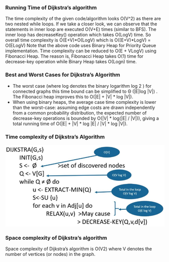 ### Running Time of Dijkstra’s algorithm

The time complexity of the given code/algorithm looks O(V^2) as there are two nested while loops. If we take a closer look, we can observe that the statements in inner loop are executed O(V+E) times (similar to BFS). The inner loop has decreaseKey() operation which takes O(LogV) time. So overall time complexity is O(E+V)*O(LogV) which is O((E+V)*LogV) = O(ELogV) Note that the above code uses Binary Heap for Priority Queue implementation. Time complexity can be reduced to O(E + VLogV) using Fibonacci Heap. The reason is, Fibonacci Heap takes O(1) time for decrease-key operation while Binary Heap takes O(Logn) time.
### Best and Worst Cases for Dijkstra’s Algorithm

   - The worst case (where log denotes the binary logarithm log 2 ) for connected graphs this time bound can be simplified to Θ (|E|log⁡ |V|) . The Fibonacci heap improves this to O(|E| + |V| * log⁡ |V|).
   - When using binary heaps, the average case time complexity is lower than the worst-case: assuming edge costs are drawn independently from a common probability distribution, the expected number of decrease-key operations is bounded by O(|V| * log(|E| / |V|)), giving a total running time of O(|E| + |V| * log ⁡|E| / |V| * log⁡ |V|).

### Time complexity of Dijkstra’s Algorithm
<img src="images/pseudo_algo.jpeg"/>

### Space complexity of Dijkstra’s algorithm

Space complexity of Dijkstra’s algorithm is O(V2) where V denotes the number of vertices (or nodes) in the graph.

